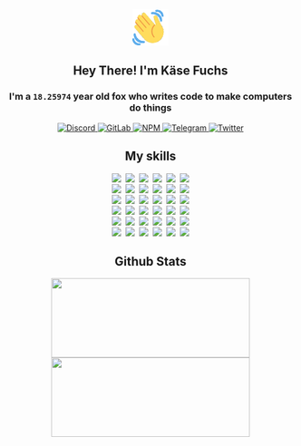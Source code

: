 <div><p align=center><img src=./resources/images/wave.gif width=64px height=64px></p><h2 align=center>Hey There! I'm Käse Fuchs</h2><h3 align=center>I'm a <code>18.25974</code> year old fox who writes code to make computers do things</h3><p align=center><a href=https://discord.com/users/507526681125322772><img alt=Discord src="https://img.shields.io/badge/Discord-5865F2?logo=discord&logoColor=white&style=flat-square#59293f2415362edd20ee7e60a6b38c35"> </a><a href=https://gitlab.com/kasefuchs><img alt=GitLab src="https://img.shields.io/badge/GitLab-330F63?logo=gitlab&logoColor=white&style=flat-square#59293f2415362edd20ee7e60a6b38c35"> </a><a href=https://npmjs.com/~kasefuchs><img alt=NPM src="https://img.shields.io/badge/NPM-CB3837?logo=npm&logoColor=white&style=flat-square#59293f2415362edd20ee7e60a6b38c35"> </a><a href=https://t.me/kasefuchs><img alt=Telegram src="https://img.shields.io/badge/Telegram-2CA5E0?logo=telegram&logoColor=white&style=flat-square#59293f2415362edd20ee7e60a6b38c35"> </a><a href=https://twitter.com/kasefuchs><img alt=Twitter src="https://img.shields.io/badge/Twitter-1DA1F2?logo=twitter&logoColor=white&style=flat-square#59293f2415362edd20ee7e60a6b38c35"></a></p><h2 align=center>My skills</h2><p align=center><a href=https://aws.amazon.com/ ><picture><source srcset="https://skillicons.dev/icons?i=aws&theme=dark#59293f2415362edd20ee7e60a6b38c35" media="(prefers-color-scheme: dark)"><source srcset="https://skillicons.dev/icons?i=aws&theme=light#59293f2415362edd20ee7e60a6b38c35" media="(prefers-color-scheme: light), (prefers-color-scheme: no-preference)"><img src="https://skillicons.dev/icons?i=aws&theme=light#59293f2415362edd20ee7e60a6b38c35"></picture></a>&nbsp;&nbsp;<a href=https://en.wikipedia.org/wiki/Bash_(Unix_shell)><picture><source srcset="https://skillicons.dev/icons?i=bash&theme=dark#59293f2415362edd20ee7e60a6b38c35" media="(prefers-color-scheme: dark)"><source srcset="https://skillicons.dev/icons?i=bash&theme=light#59293f2415362edd20ee7e60a6b38c35" media="(prefers-color-scheme: light), (prefers-color-scheme: no-preference)"><img src="https://skillicons.dev/icons?i=bash&theme=light#59293f2415362edd20ee7e60a6b38c35"></picture></a>&nbsp;&nbsp;<a href=https://discord.com/developers/docs><picture><source srcset="https://skillicons.dev/icons?i=bots&theme=dark#59293f2415362edd20ee7e60a6b38c35" media="(prefers-color-scheme: dark)"><source srcset="https://skillicons.dev/icons?i=bots&theme=light#59293f2415362edd20ee7e60a6b38c35" media="(prefers-color-scheme: light), (prefers-color-scheme: no-preference)"><img src="https://skillicons.dev/icons?i=bots&theme=light#59293f2415362edd20ee7e60a6b38c35"></picture></a>&nbsp;&nbsp;<a href=https://www.cloudflare.com/ ><picture><source srcset="https://skillicons.dev/icons?i=cloudflare&theme=dark#59293f2415362edd20ee7e60a6b38c35" media="(prefers-color-scheme: dark)"><source srcset="https://skillicons.dev/icons?i=cloudflare&theme=light#59293f2415362edd20ee7e60a6b38c35" media="(prefers-color-scheme: light), (prefers-color-scheme: no-preference)"><img src="https://skillicons.dev/icons?i=cloudflare&theme=light#59293f2415362edd20ee7e60a6b38c35"></picture></a>&nbsp;&nbsp;<a href=https://en.wikipedia.org/wiki/CSS><picture><source srcset="https://skillicons.dev/icons?i=css&theme=dark#59293f2415362edd20ee7e60a6b38c35" media="(prefers-color-scheme: dark)"><source srcset="https://skillicons.dev/icons?i=css&theme=light#59293f2415362edd20ee7e60a6b38c35" media="(prefers-color-scheme: light), (prefers-color-scheme: no-preference)"><img src="https://skillicons.dev/icons?i=css&theme=light#59293f2415362edd20ee7e60a6b38c35"></picture></a>&nbsp;&nbsp;<a href=https://www.docker.com/ ><picture><source srcset="https://skillicons.dev/icons?i=docker&theme=dark#59293f2415362edd20ee7e60a6b38c35" media="(prefers-color-scheme: dark)"><source srcset="https://skillicons.dev/icons?i=docker&theme=light#59293f2415362edd20ee7e60a6b38c35" media="(prefers-color-scheme: light), (prefers-color-scheme: no-preference)"><img src="https://skillicons.dev/icons?i=docker&theme=light#59293f2415362edd20ee7e60a6b38c35"></picture></a><br><a href=https://www.electronjs.org/ ><picture><source srcset="https://skillicons.dev/icons?i=electron&theme=dark#59293f2415362edd20ee7e60a6b38c35" media="(prefers-color-scheme: dark)"><source srcset="https://skillicons.dev/icons?i=electron&theme=light#59293f2415362edd20ee7e60a6b38c35" media="(prefers-color-scheme: light), (prefers-color-scheme: no-preference)"><img src="https://skillicons.dev/icons?i=electron&theme=light#59293f2415362edd20ee7e60a6b38c35"></picture></a>&nbsp;&nbsp;<a href=https://expressjs.com/ ><picture><source srcset="https://skillicons.dev/icons?i=express&theme=dark#59293f2415362edd20ee7e60a6b38c35" media="(prefers-color-scheme: dark)"><source srcset="https://skillicons.dev/icons?i=express&theme=light#59293f2415362edd20ee7e60a6b38c35" media="(prefers-color-scheme: light), (prefers-color-scheme: no-preference)"><img src="https://skillicons.dev/icons?i=express&theme=light#59293f2415362edd20ee7e60a6b38c35"></picture></a>&nbsp;&nbsp;<a href=https://www.figma.com/ ><picture><source srcset="https://skillicons.dev/icons?i=figma&theme=dark#59293f2415362edd20ee7e60a6b38c35" media="(prefers-color-scheme: dark)"><source srcset="https://skillicons.dev/icons?i=figma&theme=light#59293f2415362edd20ee7e60a6b38c35" media="(prefers-color-scheme: light), (prefers-color-scheme: no-preference)"><img src="https://skillicons.dev/icons?i=figma&theme=light#59293f2415362edd20ee7e60a6b38c35"></picture></a>&nbsp;&nbsp;<a href=https://firebase.google.com/ ><picture><source srcset="https://skillicons.dev/icons?i=firebase&theme=dark#59293f2415362edd20ee7e60a6b38c35" media="(prefers-color-scheme: dark)"><source srcset="https://skillicons.dev/icons?i=firebase&theme=light#59293f2415362edd20ee7e60a6b38c35" media="(prefers-color-scheme: light), (prefers-color-scheme: no-preference)"><img src="https://skillicons.dev/icons?i=firebase&theme=light#59293f2415362edd20ee7e60a6b38c35"></picture></a>&nbsp;&nbsp;<a href=https://flask.palletsprojects.com/ ><picture><source srcset="https://skillicons.dev/icons?i=flask&theme=dark#59293f2415362edd20ee7e60a6b38c35" media="(prefers-color-scheme: dark)"><source srcset="https://skillicons.dev/icons?i=flask&theme=light#59293f2415362edd20ee7e60a6b38c35" media="(prefers-color-scheme: light), (prefers-color-scheme: no-preference)"><img src="https://skillicons.dev/icons?i=flask&theme=light#59293f2415362edd20ee7e60a6b38c35"></picture></a>&nbsp;&nbsp;<a href=https://cloud.google.com/ ><picture><source srcset="https://skillicons.dev/icons?i=gcp&theme=dark#59293f2415362edd20ee7e60a6b38c35" media="(prefers-color-scheme: dark)"><source srcset="https://skillicons.dev/icons?i=gcp&theme=light#59293f2415362edd20ee7e60a6b38c35" media="(prefers-color-scheme: light), (prefers-color-scheme: no-preference)"><img src="https://skillicons.dev/icons?i=gcp&theme=light#59293f2415362edd20ee7e60a6b38c35"></picture></a><br><a href=https://git-scm.com/ ><picture><source srcset="https://skillicons.dev/icons?i=git&theme=dark#59293f2415362edd20ee7e60a6b38c35" media="(prefers-color-scheme: dark)"><source srcset="https://skillicons.dev/icons?i=git&theme=light#59293f2415362edd20ee7e60a6b38c35" media="(prefers-color-scheme: light), (prefers-color-scheme: no-preference)"><img src="https://skillicons.dev/icons?i=git&theme=light#59293f2415362edd20ee7e60a6b38c35"></picture></a>&nbsp;&nbsp;<a href=https://github.com/ ><picture><source srcset="https://skillicons.dev/icons?i=github&theme=dark#59293f2415362edd20ee7e60a6b38c35" media="(prefers-color-scheme: dark)"><source srcset="https://skillicons.dev/icons?i=github&theme=light#59293f2415362edd20ee7e60a6b38c35" media="(prefers-color-scheme: light), (prefers-color-scheme: no-preference)"><img src="https://skillicons.dev/icons?i=github&theme=light#59293f2415362edd20ee7e60a6b38c35"></picture></a>&nbsp;&nbsp;<a href=https://gitlab.com/ ><picture><source srcset="https://skillicons.dev/icons?i=gitlab&theme=dark#59293f2415362edd20ee7e60a6b38c35" media="(prefers-color-scheme: dark)"><source srcset="https://skillicons.dev/icons?i=gitlab&theme=light#59293f2415362edd20ee7e60a6b38c35" media="(prefers-color-scheme: light), (prefers-color-scheme: no-preference)"><img src="https://skillicons.dev/icons?i=gitlab&theme=light#59293f2415362edd20ee7e60a6b38c35"></picture></a>&nbsp;&nbsp;<a href=https://www.heroku.com/ ><picture><source srcset="https://skillicons.dev/icons?i=heroku&theme=dark#59293f2415362edd20ee7e60a6b38c35" media="(prefers-color-scheme: dark)"><source srcset="https://skillicons.dev/icons?i=heroku&theme=light#59293f2415362edd20ee7e60a6b38c35" media="(prefers-color-scheme: light), (prefers-color-scheme: no-preference)"><img src="https://skillicons.dev/icons?i=heroku&theme=light#59293f2415362edd20ee7e60a6b38c35"></picture></a>&nbsp;&nbsp;<a href=https://en.wikipedia.org/wiki/HTML><picture><source srcset="https://skillicons.dev/icons?i=html&theme=dark#59293f2415362edd20ee7e60a6b38c35" media="(prefers-color-scheme: dark)"><source srcset="https://skillicons.dev/icons?i=html&theme=light#59293f2415362edd20ee7e60a6b38c35" media="(prefers-color-scheme: light), (prefers-color-scheme: no-preference)"><img src="https://skillicons.dev/icons?i=html&theme=light#59293f2415362edd20ee7e60a6b38c35"></picture></a>&nbsp;&nbsp;<a href=https://en.wikipedia.org/wiki/JavaScript><picture><source srcset="https://skillicons.dev/icons?i=js&theme=dark#59293f2415362edd20ee7e60a6b38c35" media="(prefers-color-scheme: dark)"><source srcset="https://skillicons.dev/icons?i=js&theme=light#59293f2415362edd20ee7e60a6b38c35" media="(prefers-color-scheme: light), (prefers-color-scheme: no-preference)"><img src="https://skillicons.dev/icons?i=js&theme=light#59293f2415362edd20ee7e60a6b38c35"></picture></a><br><a href=https://en.wikipedia.org/wiki/Linux><picture><source srcset="https://skillicons.dev/icons?i=linux&theme=dark#59293f2415362edd20ee7e60a6b38c35" media="(prefers-color-scheme: dark)"><source srcset="https://skillicons.dev/icons?i=linux&theme=light#59293f2415362edd20ee7e60a6b38c35" media="(prefers-color-scheme: light), (prefers-color-scheme: no-preference)"><img src="https://skillicons.dev/icons?i=linux&theme=light#59293f2415362edd20ee7e60a6b38c35"></picture></a>&nbsp;&nbsp;<a href=https://mui.com/ ><picture><source srcset="https://skillicons.dev/icons?i=materialui&theme=dark#59293f2415362edd20ee7e60a6b38c35" media="(prefers-color-scheme: dark)"><source srcset="https://skillicons.dev/icons?i=materialui&theme=light#59293f2415362edd20ee7e60a6b38c35" media="(prefers-color-scheme: light), (prefers-color-scheme: no-preference)"><img src="https://skillicons.dev/icons?i=materialui&theme=light#59293f2415362edd20ee7e60a6b38c35"></picture></a>&nbsp;&nbsp;<a href=https://en.wikipedia.org/wiki/Markdown><picture><source srcset="https://skillicons.dev/icons?i=md&theme=dark#59293f2415362edd20ee7e60a6b38c35" media="(prefers-color-scheme: dark)"><source srcset="https://skillicons.dev/icons?i=md&theme=light#59293f2415362edd20ee7e60a6b38c35" media="(prefers-color-scheme: light), (prefers-color-scheme: no-preference)"><img src="https://skillicons.dev/icons?i=md&theme=light#59293f2415362edd20ee7e60a6b38c35"></picture></a>&nbsp;&nbsp;<a href=https://www.mongodb.com/ ><picture><source srcset="https://skillicons.dev/icons?i=mongodb&theme=dark#59293f2415362edd20ee7e60a6b38c35" media="(prefers-color-scheme: dark)"><source srcset="https://skillicons.dev/icons?i=mongodb&theme=light#59293f2415362edd20ee7e60a6b38c35" media="(prefers-color-scheme: light), (prefers-color-scheme: no-preference)"><img src="https://skillicons.dev/icons?i=mongodb&theme=light#59293f2415362edd20ee7e60a6b38c35"></picture></a>&nbsp;&nbsp;<a href=https://www.mysql.com/ ><picture><source srcset="https://skillicons.dev/icons?i=mysql&theme=dark#59293f2415362edd20ee7e60a6b38c35" media="(prefers-color-scheme: dark)"><source srcset="https://skillicons.dev/icons?i=mysql&theme=light#59293f2415362edd20ee7e60a6b38c35" media="(prefers-color-scheme: light), (prefers-color-scheme: no-preference)"><img src="https://skillicons.dev/icons?i=mysql&theme=light#59293f2415362edd20ee7e60a6b38c35"></picture></a>&nbsp;&nbsp;<a href=https://nextjs.org/ ><picture><source srcset="https://skillicons.dev/icons?i=nextjs&theme=dark#59293f2415362edd20ee7e60a6b38c35" media="(prefers-color-scheme: dark)"><source srcset="https://skillicons.dev/icons?i=nextjs&theme=light#59293f2415362edd20ee7e60a6b38c35" media="(prefers-color-scheme: light), (prefers-color-scheme: no-preference)"><img src="https://skillicons.dev/icons?i=nextjs&theme=light#59293f2415362edd20ee7e60a6b38c35"></picture></a><br><a href=https://nodejs.org/en/ ><picture><source srcset="https://skillicons.dev/icons?i=nodejs&theme=dark#59293f2415362edd20ee7e60a6b38c35" media="(prefers-color-scheme: dark)"><source srcset="https://skillicons.dev/icons?i=nodejs&theme=light#59293f2415362edd20ee7e60a6b38c35" media="(prefers-color-scheme: light), (prefers-color-scheme: no-preference)"><img src="https://skillicons.dev/icons?i=nodejs&theme=light#59293f2415362edd20ee7e60a6b38c35"></picture></a>&nbsp;&nbsp;<a href=https://www.postgresql.org/ ><picture><source srcset="https://skillicons.dev/icons?i=postgres&theme=dark#59293f2415362edd20ee7e60a6b38c35" media="(prefers-color-scheme: dark)"><source srcset="https://skillicons.dev/icons?i=postgres&theme=light#59293f2415362edd20ee7e60a6b38c35" media="(prefers-color-scheme: light), (prefers-color-scheme: no-preference)"><img src="https://skillicons.dev/icons?i=postgres&theme=light#59293f2415362edd20ee7e60a6b38c35"></picture></a>&nbsp;&nbsp;<a href=https://learn.microsoft.com/en-us/powershell/ ><picture><source srcset="https://skillicons.dev/icons?i=powershell&theme=dark#59293f2415362edd20ee7e60a6b38c35" media="(prefers-color-scheme: dark)"><source srcset="https://skillicons.dev/icons?i=powershell&theme=light#59293f2415362edd20ee7e60a6b38c35" media="(prefers-color-scheme: light), (prefers-color-scheme: no-preference)"><img src="https://skillicons.dev/icons?i=powershell&theme=light#59293f2415362edd20ee7e60a6b38c35"></picture></a>&nbsp;&nbsp;<a href=https://www.python.org/ ><picture><source srcset="https://skillicons.dev/icons?i=py&theme=dark#59293f2415362edd20ee7e60a6b38c35" media="(prefers-color-scheme: dark)"><source srcset="https://skillicons.dev/icons?i=py&theme=light#59293f2415362edd20ee7e60a6b38c35" media="(prefers-color-scheme: light), (prefers-color-scheme: no-preference)"><img src="https://skillicons.dev/icons?i=py&theme=light#59293f2415362edd20ee7e60a6b38c35"></picture></a>&nbsp;&nbsp;<a href=https://www.raspberrypi.org/ ><picture><source srcset="https://skillicons.dev/icons?i=raspberrypi&theme=dark#59293f2415362edd20ee7e60a6b38c35" media="(prefers-color-scheme: dark)"><source srcset="https://skillicons.dev/icons?i=raspberrypi&theme=light#59293f2415362edd20ee7e60a6b38c35" media="(prefers-color-scheme: light), (prefers-color-scheme: no-preference)"><img src="https://skillicons.dev/icons?i=raspberrypi&theme=light#59293f2415362edd20ee7e60a6b38c35"></picture></a>&nbsp;&nbsp;<a href=https://reactjs.org/ ><picture><source srcset="https://skillicons.dev/icons?i=react&theme=dark#59293f2415362edd20ee7e60a6b38c35" media="(prefers-color-scheme: dark)"><source srcset="https://skillicons.dev/icons?i=react&theme=light#59293f2415362edd20ee7e60a6b38c35" media="(prefers-color-scheme: light), (prefers-color-scheme: no-preference)"><img src="https://skillicons.dev/icons?i=react&theme=light#59293f2415362edd20ee7e60a6b38c35"></picture></a><br><a href=https://redux.js.org/ ><picture><source srcset="https://skillicons.dev/icons?i=redux&theme=dark#59293f2415362edd20ee7e60a6b38c35" media="(prefers-color-scheme: dark)"><source srcset="https://skillicons.dev/icons?i=redux&theme=light#59293f2415362edd20ee7e60a6b38c35" media="(prefers-color-scheme: light), (prefers-color-scheme: no-preference)"><img src="https://skillicons.dev/icons?i=redux&theme=light#59293f2415362edd20ee7e60a6b38c35"></picture></a>&nbsp;&nbsp;<a href=https://en.wikipedia.org/wiki/Regular_expression><picture><source srcset="https://skillicons.dev/icons?i=regex&theme=dark#59293f2415362edd20ee7e60a6b38c35" media="(prefers-color-scheme: dark)"><source srcset="https://skillicons.dev/icons?i=regex&theme=light#59293f2415362edd20ee7e60a6b38c35" media="(prefers-color-scheme: light), (prefers-color-scheme: no-preference)"><img src="https://skillicons.dev/icons?i=regex&theme=light#59293f2415362edd20ee7e60a6b38c35"></picture></a>&nbsp;&nbsp;<a href=https://en.wikipedia.org/wiki/Sass_(stylesheet_language)><picture><source srcset="https://skillicons.dev/icons?i=sass&theme=dark#59293f2415362edd20ee7e60a6b38c35" media="(prefers-color-scheme: dark)"><source srcset="https://skillicons.dev/icons?i=sass&theme=light#59293f2415362edd20ee7e60a6b38c35" media="(prefers-color-scheme: light), (prefers-color-scheme: no-preference)"><img src="https://skillicons.dev/icons?i=sass&theme=light#59293f2415362edd20ee7e60a6b38c35"></picture></a>&nbsp;&nbsp;<a href=https://www.typescriptlang.org/ ><picture><source srcset="https://skillicons.dev/icons?i=ts&theme=dark#59293f2415362edd20ee7e60a6b38c35" media="(prefers-color-scheme: dark)"><source srcset="https://skillicons.dev/icons?i=ts&theme=light#59293f2415362edd20ee7e60a6b38c35" media="(prefers-color-scheme: light), (prefers-color-scheme: no-preference)"><img src="https://skillicons.dev/icons?i=ts&theme=light#59293f2415362edd20ee7e60a6b38c35"></picture></a>&nbsp;&nbsp;<a href=https://unity.com/ ><picture><source srcset="https://skillicons.dev/icons?i=unity&theme=dark#59293f2415362edd20ee7e60a6b38c35" media="(prefers-color-scheme: dark)"><source srcset="https://skillicons.dev/icons?i=unity&theme=light#59293f2415362edd20ee7e60a6b38c35" media="(prefers-color-scheme: light), (prefers-color-scheme: no-preference)"><img src="https://skillicons.dev/icons?i=unity&theme=light#59293f2415362edd20ee7e60a6b38c35"></picture></a>&nbsp;&nbsp;<a href=https://workers.cloudflare.com/ ><picture><source srcset="https://skillicons.dev/icons?i=workers&theme=dark#59293f2415362edd20ee7e60a6b38c35" media="(prefers-color-scheme: dark)"><source srcset="https://skillicons.dev/icons?i=workers&theme=light#59293f2415362edd20ee7e60a6b38c35" media="(prefers-color-scheme: light), (prefers-color-scheme: no-preference)"><img src="https://skillicons.dev/icons?i=workers&theme=light#59293f2415362edd20ee7e60a6b38c35"></picture></a><br></p><h2 align=center>Github Stats</h2><p align=center><picture><source srcset="https://github-readme-stats-kasefuchs.vercel.app/api/?count_private=true&hide_border=true&hide_rank=true&line_height=20&hide_title=true&username=Kasefuchs&theme=dark#59293f2415362edd20ee7e60a6b38c35" media="(prefers-color-scheme: dark)"><source srcset="https://github-readme-stats-kasefuchs.vercel.app/api/?count_private=true&hide_border=true&hide_rank=true&line_height=20&hide_title=true&username=Kasefuchs&theme=light#59293f2415362edd20ee7e60a6b38c35" media="(prefers-color-scheme: light), (prefers-color-scheme: no-preference)"><img align=middle width=350 height=140 src="https://github-readme-stats-kasefuchs.vercel.app/api/?count_private=true&hide_border=true&hide_rank=true&line_height=20&hide_title=true&username=Kasefuchs&theme=light#59293f2415362edd20ee7e60a6b38c35"></picture><picture><source srcset="https://github-readme-stats-kasefuchs.vercel.app/api/top-langs/?count_private=true&hide_border=true&layout=compact&username=Kasefuchs&theme=dark#59293f2415362edd20ee7e60a6b38c35" media="(prefers-color-scheme: dark)"><source srcset="https://github-readme-stats-kasefuchs.vercel.app/api/top-langs/?count_private=true&hide_border=true&layout=compact&username=Kasefuchs&theme=light#59293f2415362edd20ee7e60a6b38c35" media="(prefers-color-scheme: light), (prefers-color-scheme: no-preference)"><img align=middle width=350 height=140 src="https://github-readme-stats-kasefuchs.vercel.app/api/top-langs/?count_private=true&hide_border=true&layout=compact&username=Kasefuchs&theme=light#59293f2415362edd20ee7e60a6b38c35"></picture></p><img src="https://hit.yhype.me/github/profile?user_id=64592097#59293f2415362edd20ee7e60a6b38c35" alt=""></div>
